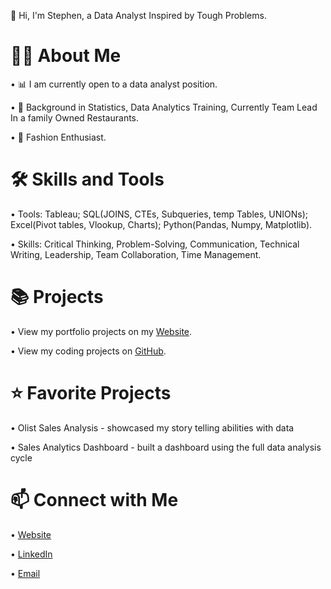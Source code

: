 👋 Hi, I'm Stephen, a Data Analyst Inspired by Tough Problems.


# 🙋‍♂️ About Me

• 📊 I am currently open to a data analyst position.

• 📐 Background in Statistics, Data Analytics Training, Currently Team Lead In a family Owned Restaurants.

• 👖 Fashion Enthusiast.

# 🛠 Skills and Tools

• Tools: Tableau; SQL(JOINS, CTEs, Subqueries, temp Tables, UNIONs); Excel(Pivot tables, Vlookup, Charts); Python(Pandas, Numpy, Matplotlib).

• Skills: Critical Thinking, Problem-Solving, Communication, Technical Writing, Leadership, Team Collaboration, Time Management.


# 📚 Projects

• View my portfolio projects on my [Website](https://stephenkelly.my.canva.site/).

• View my coding projects on [GitHub](https://github.com/stephen476?tab=repositories).


# ⭐ Favorite Projects

• Olist Sales Analysis - showcased my story telling abilities with data

• Sales Analytics Dashboard - built a dashboard using the full data analysis cycle

# 📫 Connect with Me

• [Website](https://stephenkelly.my.canva.site/)

• [LinkedIn](https://www.linkedin.com/in/stephen-kelly-86768a344/?lipi=urn%3Ali%3Apage%3Ad_flagship3_feed%3BCC7pbFouQlm2vSnED5dKRg%3D%3D)

• [Email](stephenkelly1356@icloud.com)
